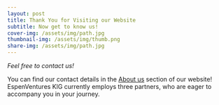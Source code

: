 ```yaml
---
layout: post
title: Thank You for Visiting our Website
subtitle: Now get to know us!
cover-img: /assets/img/path.jpg
thumbnail-img: /assets/img/thumb.png
share-img: /assets/img/path.jpg
---
```

*Feel free to contact us!* 

You can find our contact details in the [About us](https://espenventures.com/about-us/) section of our website!
EspenVentures KlG currently employs three partners, who are eager to accompany you in your journey.
